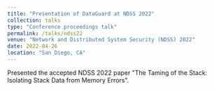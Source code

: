 ```yaml
---
title: "Presentation of DataGuard at NDSS 2022"
collection: talks
type: "Conference proceedings talk"
permalink: /talks/ndss22
venue: "Network and Distributed System Security (NDSS) 2022"
date: 2022-04-26
location: "San Diego, CA"
---
```


Presented the accepted NDSS 2022 paper "The Taming of the Stack: Isolating Stack Data from Memory Errors".
